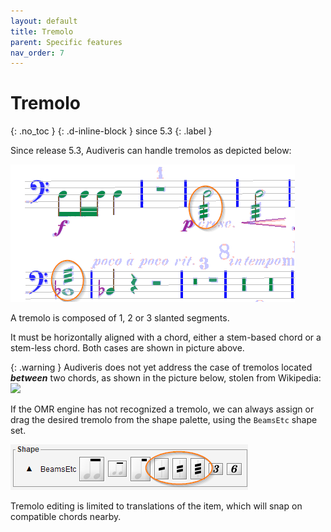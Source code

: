 ```yaml
---
layout: default
title: Tremolo
parent: Specific features
nav_order: 7
---
```

# Tremolo
{: .no_toc }
{: .d-inline-block }
since 5.3
{: .label }

Since release 5.3, Audiveris can handle tremolos as depicted below:

![](../../assets/images/tremolos.png)

A tremolo is composed of 1, 2 or 3 slanted segments.

It must be horizontally aligned with a chord, either a stem-based chord or a stem-less chord.
Both cases are shown in picture above.

{: .warning }
Audiveris does not yet address the case of tremolos located _**between**_ two chords,
as shown in the picture below, stolen from Wikipedia:  
![](https://upload.wikimedia.org/wikipedia/commons/thumb/b/ba/Tremolo_notation_two_notes.svg/324px-Tremolo_notation_two_notes.svg.png)

If the OMR engine has not recognized a tremolo, we can always assign or drag the desired
tremolo from the shape palette, using the ``BeamsEtc`` shape set.

![](../../assets/images/tremolo_shapes.png)

Tremolo editing is limited to translations of the item, which will snap on compatible
chords nearby.
